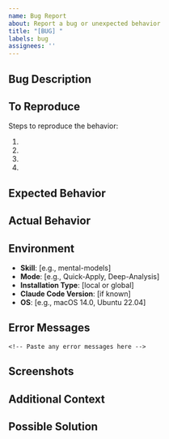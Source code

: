 ```yaml
---
name: Bug Report
about: Report a bug or unexpected behavior
title: "[BUG] "
labels: bug
assignees: ''
---
```


## Bug Description

<!-- Clear and concise description of the bug -->

## To Reproduce

Steps to reproduce the behavior:

1.
2.
3.
4.

## Expected Behavior

<!-- What you expected to happen -->

## Actual Behavior

<!-- What actually happened -->

## Environment

- **Skill**: [e.g., mental-models]
- **Mode**: [e.g., Quick-Apply, Deep-Analysis]
- **Installation Type**: [local or global]
- **Claude Code Version**: [if known]
- **OS**: [e.g., macOS 14.0, Ubuntu 22.04]

## Error Messages

```
<!-- Paste any error messages here -->
```

## Screenshots

<!-- If applicable, add screenshots -->

## Additional Context

<!-- Any other context about the problem -->

## Possible Solution

<!-- If you have suggestions on how to fix -->
